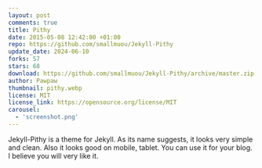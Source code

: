 ```yaml
---
layout: post
comments: true
title: Pithy
date: 2015-05-08 12:42:00 +01:00
repo: https://github.com/smallmuou/Jekyll-Pithy
update_date: 2024-06-10
forks: 57
stars: 68
download: https://github.com/smallmuou/Jekyll-Pithy/archive/master.zip
author: Pawpaw
thumbnail: pithy.webp
license: MIT
license_link: https://opensource.org/license/MIT
carousel:
  - 'screenshot.png'
---
```


Jekyll-Pithy is a theme for Jekyll. As its name suggests, it looks very simple and clean. Also it looks good on mobile, tablet. You can use it for your blog. I believe you will very like it.
